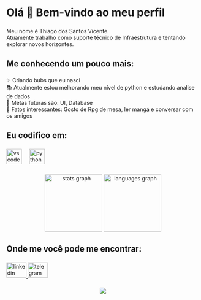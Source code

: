 <h1 align="left">Olá 👋 Bem-vindo ao meu perfil</h1>

###

<p align="left">Meu nome é Thiago dos Santos Vicente.<br>Atuamente trabalho como suporte técnico de Infraestrutura e tentando explorar novos horizontes.</p>

###

<h2 align="left">Me conhecendo um pouco mais:</h2>

###

<p align="left">✨ Criando bubs que eu nasci<br>📚 Atualmente estou melhorando meu nível de python e estudando analise de dados<br>🎯 Metas futuras são: UI, Database<br>🎲 Fatos interessantes: Gosto de Rpg de mesa, ler mangá e conversar com os amigos</p>

###

<h2 align="left">Eu codifico em:</h2>

###

<div align="left">
  <img src="https://cdn.jsdelivr.net/gh/devicons/devicon/icons/vscode/vscode-original.svg" height="40" alt="vscode logo"  />
  <img width="12" />
  <img src="https://cdn.jsdelivr.net/gh/devicons/devicon/icons/python/python-original.svg" height="40" alt="python logo"  />
</div>

###

<div align="center">
  <img src="https://github-readme-stats.vercel.app/api?username=Tdotvicente&hide_title=false&hide_rank=false&show_icons=true&include_all_commits=true&count_private=true&disable_animations=false&theme=dracula&locale=en&hide_border=false&order=1" height="150" alt="stats graph"  />
  <img src="https://github-readme-stats.vercel.app/api/top-langs?username=Tdotvicente&locale=en&hide_title=false&layout=compact&card_width=320&langs_count=5&theme=dracula&hide_border=false&order=2" height="150" alt="languages graph"  />
</div>

###

<h2 align="left">Onde me você pode me encontrar:</h2>

###

<div align="left">
  <a href="https://www.linkedin.com/in/tsvicente/" target="_blank">
    <img src="https://raw.githubusercontent.com/maurodesouza/profile-readme-generator/master/src/assets/icons/social/linkedin/default.svg" width="52" height="40" alt="linkedin logo"  />
  </a>
  </a>
  <a href="https://t.me/Tvicente" target="_blank">
    <img src="https://raw.githubusercontent.com/maurodesouza/profile-readme-generator/master/src/assets/icons/social/telegram/default.svg" width="52" height="40" alt="telegram logo"  />
  </a>
</div>

###

<div align="center">
  <img src="https://profile-counter.glitch.me/Tdotvicente/count.svg?"  />
</div>

###

<!--
**Tdotvicente/Tdotvicente** is a ✨ _special_ ✨ repository because its `README.md` (this file) appears on your GitHub profile.

Here are some ideas to get you started:

- 🔭 I’m currently working on ...
- 🌱 I’m currently learning ...
- 👯 I’m looking to collaborate on ...
- 🤔 I’m looking for help with ...
- 💬 Ask me about ...
- 📫 How to reach me: ...
- 😄 Pronouns: ...
- ⚡ Fun fact: ...
-->
